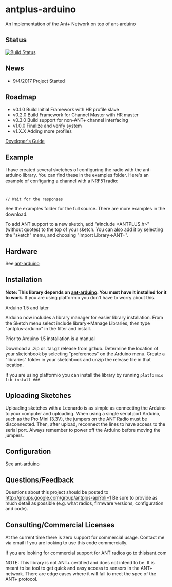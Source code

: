 # antplus-arduino
An Implementation of the Ant+ Network on top of ant-arduino

## Status

[![Build Status](https://travis-ci.org/cujomalainey/antplus-arduino.svg?branch=master)](https://travis-ci.org/cujomalainey/antplus-arduino)

## News

* 9/4/2017 Project Started

## Roadmap

* v0.1.0 Build Initial Framework with HR profile slave
* v0.2.0 Build Framework for Channel Master with HR master
* v0.3.0 Build support for non-ANT+ channel interfacing
* v1.0.0 Finalize and verify system
* v1.X.X Adding more profiles

[Developer's Guide](https://github.com/cujomalainey/antplus-arduino/wiki/Developer's-Guide)

## Example
I have created several sketches of configuring the radio with the ant-arduino library. You can find these in the examples folder. Here's an example of configuring a channel with a NRF51 radio:

```


// Wait for the responses
```

See the examples folder for the full source. There are more examples in the download.

To add ANT support to a new sketch, add "#include <ANTPLUS.h>" (without quotes) to the top of your sketch. You can also add it by selecting the "sketch" menu, and choosing "Import Library->ANT+".

## Hardware

See [ant-arduino](https://github.com/cujomalainey/ant-arduino)

## Installation

**Note: This library depends on [ant-arduino](https://github.com/cujomalainey/ant-arduino). You must have it installed for it to work.** If you are using platformio you don't have to worry about this.

Arduino 1.5 and later

Arduino now includes a library manager for easier library installation. From the Sketch menu select include library->Manage Libraries, then type "antplus-arduino" in the filter and install.

Prior to Arduino 1.5 installation is a manual

Download a .zip or .tar.gz release from github. Determine the location of your sketchbook by selecting "preferences" on the Arduino menu. Create a "libraries" folder in your sketchbook and unzip the release file in that location.

If you are using platformio you can install the library by running
``` platformio lib install ### ```

## Uploading Sketches

Uploading sketches with a Leonardo is as simple as connecting the Arduino to your computer and uploading. When using a single serial port Arduino, such as the Pro Mini (3.3V), the jumpers on the ANT Radio must be disconnected. Then, after upload, reconnect the lines to have access to the serial port. Always remember to power off the Arduino before moving the jumpers.

## Configuration

See [ant-arduino](https://github.com/cujomalainey/ant-arduino)

## Questions/Feedback

Questions about this project should be posted to http://groups.google.com/group/antplus-api?pli=1 Be sure to provide as much detail as possible (e.g. what radios, firmware versions, configuration and code).

## Consulting/Commercial Licenses
At the current time there is zero support for commercial usage. Contact me via email if you are looking to use this code commercially.

If you are looking for commercial support for ANT radios go to thisisant.com

NOTE: This library is not ANT+ certified and does not intend to be. It is meant to be tool to get quick and easy access to sensors in the ANT+ network. There are edge cases where it will fail to meet the spec of the ANT+ protocol.
